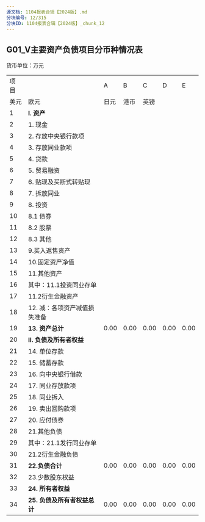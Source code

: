 ```yaml
---
源文档: 1104报表合辑【2024版】.md
分块编号: 12/315
分块ID: 1104报表合辑【2024版】_chunk_12
---
```


## G01\_V主要资产负债项目分币种情况表

货币单位：万元

|  |  |  |  |  |  |  |
| --- | --- | --- | --- | --- | --- | --- |
| 项 目 | | A | B | C | D | E |
| 美元 | 欧元 | 日元 | 港币 | 英镑 |
| 1 | **Ⅰ. 资产** | | | | | |
| 2 | 1. 现金 |  |  |  |  |  |
| 3 | 2. 存放中央银行款项 |  |  |  |  |  |
| 4 | 3. 存放同业款项 |  |  |  |  |  |
| 5 | 4. 贷款 |  |  |  |  |  |
| 6 | 5. 贸易融资 |  |  |  |  |  |
| 7 | 6. 贴现及买断式转贴现 |  |  |  |  |  |
| 8 | 7. 拆放同业 |  |  |  |  |  |
| 9 | 8. 投资 |  |  |  |  |  |
| 10 | 8.1 债券 |  |  |  |  |  |
| 11 | 8.2 股票 |  |  |  |  |  |
| 12 | 8.3 其他 |  |  |  |  |  |
| 13 | 9.买入返售资产 |  |  |  |  |  |
| 14 | 10.固定资产净值 |  |  |  |  |  |
| 15 | 11.其他资产 |  |  |  |  |  |
| 16 | 其中：11.1投资同业存单 |  |  |  |  |  |
| 17 | 11.2衍生金融资产 |  |  |  |  |  |
| 18 | 12. 减：各项资产减值损失准备 |  |  |  |  |  |
| 19 | **13. 资产总计** | 0.00 | 0.00 | 0.00 | 0.00 | 0.00 |
| 20 | **Ⅱ. 负债及所有者权益** | | | | | |
| 21 | 14. 单位存款 |  |  |  |  |  |
| 22 | 15. 储蓄存款 |  |  |  |  |  |
| 23 | 16. 向中央银行借款 |  |  |  |  |  |
| 24 | 17. 同业存放款项 |  |  |  |  |  |
| 25 | 18. 同业拆入 |  |  |  |  |  |
| 26 | 19. 卖出回购款项 |  |  |  |  |  |
| 27 | 20. 应付债券 |  |  |  |  |  |
| 28 | 21.其他负债 |  |  |  |  |  |
| 29 | 其中：21.1发行同业存单 |  |  |  |  |  |
| 30 | 21.2衍生金融负债 |  |  |  |  |  |
| 31 | **22.负债合计** | 0.00 | 0.00 | 0.00 | 0.00 | 0.00 |
| 32 | 23.少数股东权益 |  |  |  |  |  |
| 33 | **24. 所有者权益** |  |  |  |  |  |
| 34 | **25. 负债及所有者权益总计** | 0.00 | 0.00 | 0.00 | 0.00 | 0.00 |

